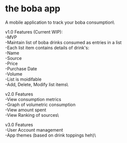 # the boba app

A mobile application to track your boba consumption\

v1.0 Features (Current WIP):\
-MVP\
-Maintain list of boba drinks consumed as entries in a list\
-Each list item contains details of drink's:\
    -Name\
    -Source\
    -Price\
    -Purchase Date\
    -Volume\
-List is moidifable\
    -Add, Delete, Modify list items\


v2.0 Features\
-View consumption metrics\
-Graph of volumetric consumption\
-View amount spent\
-View Ranking of sources\


v3.0 Features\
-User Account management\
-App themes (based on drink toppings heh)\
